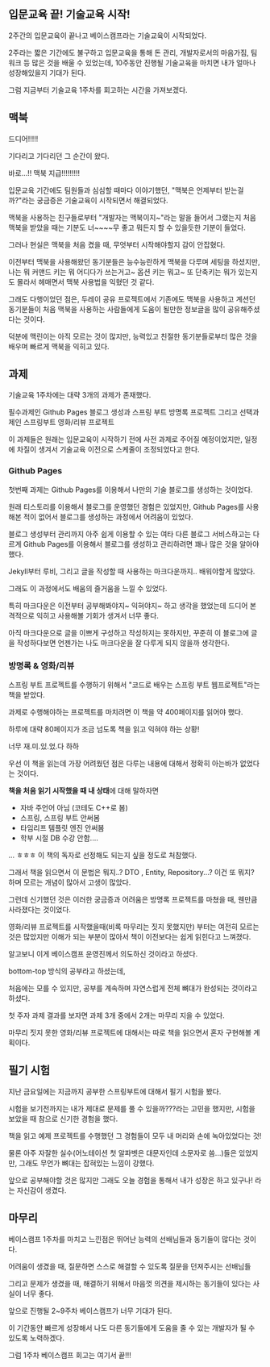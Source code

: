 ## 입문교육 끝! 기술교육 시작!

2주간의 입문교육이 끝나고 베이스캠프라는 기술교육이 시작되었다. 

2주라는 짧은 기간에도 불구하고 입문교육을 통해 돈 관리, 개발자로서의 마음가짐, 팀워크 등 많은 것을 배울 수 있었는데, 10주동안 진행될 기술교육을 마치면 내가 얼마나 성장해있을지 기대가 된다.

그럼 지금부터 기술교육 1주차를 회고하는 시간을 가져보겠다.

## 맥북

드디어!!!!!

기다리고 기다리던 그 순간이 왔다.

바로...!! 맥북 지급!!!!!!!!!

입문교육 기간에도 팀원들과 심심할 때마다 이야기했던, "맥북은 언제부터 받는걸까?"라는 궁금증은 기술교육이 시작되면서 해결되었다.

맥북을 사용하는 친구들로부터 "개발자는 맥북이지~"라는 말을 들어서 그랬는지 처음 맥북을 받았을 때는 기분도 너~~~~무 좋고 뭐든지 할 수 있을듯한 기분이 들었다.

그러나 현실은 맥북을 처음 켰을 때, 무엇부터 시작해야할지 감이 안잡혔다.

이전부터 맥북을 사용해왔던 동기분들은 능수능란하게 맥북을 다루며 세팅을 하셨지만, 나는 뭐 커맨드 키는 뭐 어디다가 쓰는거고~ 옵션 키는 뭐고~ 또 단축키는 뭐가 있는지도 몰라서 헤매면서 맥북 사용법을 익혔던 것 같다.

그래도 다행이었던 점은, 두레이 공유 프로젝트에서 기존에도 맥북을 사용하고 계션던 동기분들이 처음 맥북을 사용하는 사람들에게 도움이 될만한 정보글을 많이 공유해주셨다는 것이다.

덕분에 맥린이는 아직 모르는 것이 많지만, 능력있고 친절한 동기분들로부터 많은 것을 배우며 빠르게 맥북을 익히고 있다.



## 과제

기술교육 1주차에는 대략 3개의 과제가 존재했다.

필수과제인 Github Pages 블로그 생성과 스프링 부트 방명록 프로젝트 그리고 선택과제인 스프링부트 영화/리뷰 프로젝트

이 과제들은 원래는 입문교육이 시작하기 전에 사전 과제로 주어질 예정이었지만, 일정에 차질이 생겨서 기술교육 이전으로 스케줄이 조정되었다고 한다.

### Github Pages

첫번째 과제는 Github Pages를 이용해서 나만의 기술 블로그를 생성하는 것이었다.

원래 티스토리를 이용해서 블로그를 운영했던 경험은 있었지만, Github Pages를 사용해본 적이 없어서 블로그를 생성하는 과정에서 어려움이 있었다.

블로그 생성부터 관리까지 아주 쉽게 이용할 수 있는 여타 다른 블로그 서비스하고는 다르게 Github Pages를 이용해서 블로그를 생성하고 관리하려면 꽤나 많은 것을 알아야했다.

Jekyll부터 루비, 그리고 글을 작성할 때 사용하는 마크다운까지.. 배워야할게 많았다. 

그래도 이 과정에서도 배움의 즐거움을 느낄 수 있었다.

특히 마크다운은 이전부터 공부해봐야지~ 익혀야지~ 하고 생각을 했었는데 드디어 본격적으로 익히고 사용해볼 기회가 생겨서 너무 좋다.

아직 마크다운으로 글을 이쁘게 구성하고 작성하지는 못하지만, 꾸준히 이 블로그에 글을 작성하다보면 언젠가는 나도 마크다운을 잘 다루게 되지 않을까 생각한다.

### 방명록 & 영화/리뷰

스프링 부트 프로젝트를 수행하기 위해서 "코드로 배우는 스프링 부트 웹프로젝트"라는 책을 받았다.

과제로 수행해야하는 프로젝트를 마치려면 이 책을 약 400페이지를 읽어야 했다.

하루에 대략 80페이지가 조금 넘도록 책을 읽고 익혀야 하는 상황!

너무 재.미.있.었.다 하하

우선 이 책을 읽는데 가장 어려웠던 점은 다루는 내용에 대해서 정확히 아는바가 없었다는 것이다.

**책을 처음 읽기 시작했을 때 내 상태**에 대해 말하자면

- 자바 주언어 아님 (코테도 C++로 봄)
- 스프링, 스프링 부트 안써봄
- 타임리프 템플릿 엔진 안써봄
- 학부 시절 DB 수강 안함....

... ㅎㅎㅎ 이 책의 독자로 선정해도 되는지 싶을 정도로 처참했다.

그래서 책을 읽으면서 이 문법은 뭐지..? DTO , Entity, Repository...? 이건 또 뭐지? 하며 모르는 개념이 많아서 고생이 많았다.

그런데 신기했던 것은 이러한 궁금증과 어려움은 방명록 프로젝트를 마쳤을 때, 웬만큼 사라졌다는 것이었다.

영화/리뷰 프로젝트를 시작했을때(비록 마무리는 짓지 못했지만) 부터는 여전히 모르는 것은 많았지만 이해가 되는 부분이 많아서 책이 이전보다는 쉽게 읽힌다고 느껴졌다.

알고보니 이게 베이스캠프 운영진께서 의도하신 것이라고 하셨다. 

bottom-top 방식의 공부라고 하셨는데, 

처음에는 모를 수 있지만, 공부를 계속하며 자연스럽게 전체 뼈대가 완성되는 것이라고 하셨다.



첫 주자 과제 결과를 보자면 과제 3개 중에서 2개는 마무리 지을 수 있었다.

마무리 짓지 못한 영화/리뷰 프로젝트에 대해서는 따로 책을 읽으면서 혼자 구현해볼 계획이다. 



## 필기 시험

지난 금요일에는 지금까지 공부한 스프링부트에 대해서 필기 시험을 봤다.

시험을 보기전까지는 내가 제대로 문제를 풀 수 있을까???라는 고민을 했지만, 시험을 보았을 때 참으로 신기한 경험을 했다.

책을 읽고 예제 프로젝트를 수행했던 그 경험들이 모두 내 머리와 손에 녹아있었다는 것!

물론 아주 자잘한 실수(어노테이션 첫 알파벳은 대문자인데 소문자로 씀...)들은 있었지만, 그래도 무언가 뼈대는 잡혀있는 느낌이 강했다.

앞으로 공부해야할 것은 많지만 그래도 오늘 경험을 통해서 내가 성장은 하고 있구나! 라는 자신감이 생겼다.



## 마무리

베이스캠프 1주차를 마치고 느낀점은 뛰어난 능력의 선배님들과 동기들이 많다는 것이다.

어려움이 생겼을 때, 질문하면 스스로 해결할 수 있도록 질문을 던져주시는 선배님들

그리고 문제가 생겼을 때, 해결하기 위해서 마음껏 의견을 제시하는 동기들이 있다는 사실이 너무 좋다.



앞으로 진행될 2~9주차 베이스캠프가 너무 기대가 된다.

이 기간동안 빠르게 성장해서 나도 다른 동기들에게 도움을 줄 수 있는 개발자가 될 수 있도록 노력하겠다.



그럼 1주차 베이스캠프 회고는 여기서 끝!!!
